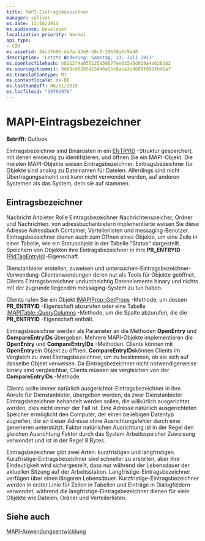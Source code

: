 ```yaml
---
title: MAPI-Eintragsbezeichner
manager: soliver
ms.date: 11/16/2014
ms.audience: Developer
localization_priority: Normal
api_type:
- COM
ms.assetid: 84c37696-da7a-42e0-b8c0-29658a6c9a48
description: 'Letzte �nderung: Samstag, 23. Juli 2011'
ms.openlocfilehash: b8212f4a055125858b77ee615a5d929a4a62bb82
ms.sourcegitcommit: 9d60cd82b5413446e5bc8ace2cd689f683fb41a7
ms.translationtype: MT
ms.contentlocale: de-DE
ms.lasthandoff: 06/11/2018
ms.locfileid: "19792976"
---
```

# <a name="mapi-entry-identifiers"></a>MAPI-Eintragsbezeichner

  
  
**Betrifft**: Outlook 
  
Eintragsbezeichner sind Binärdaten in ein [ENTRYID](entryid.md) -Struktur gespeichert, mit denen eindeutig zu identifizieren, und öffnen Sie ein MAPI-Objekt. Die meisten MAPI-Objekte weisen Eintragsbezeichner. Eintragsbezeichner für Objekte sind analog zu Dateinamen für Dateien. Allerdings sind nicht Übertragungseinehit und kann nicht verwendet werden, auf anderen Systemen als das System, dem sie auf stammen. 
  
## <a name="entry-identifiers"></a>Eintragsbezeichner

Nachricht Anbieter Rolle Eintragsbezeichner Nachrichtenspeicher, Ordner und Nachrichten. von adressbuchanbietern implementierte weisen Sie diese Adresse Adressbuch Container, Verteilerlisten und messaging-Benutzer. Eintragsbezeichner dienen auch zum Öffnen eines Objekts, um eine Zeile in einer Tabelle, wie ein Statusobjekt in der Tabelle "Status" dargestellt. Speichern von Objekten ihre Eintragsbezeichner in ihre **PR_ENTRYID** ([PidTagEntryId](pidtagentryid-canonical-property.md))-Eigenschaft. 
  
Dienstanbieter erstellen, zuweisen und untersuchen-Eintragsbezeichner-Verwendung-Clientanwendungen deren nur als Tools für Objekte geöffnet. Clients Eintragsbezeichner undurchsichtig Datenelemente binary und nichts mit der zugrunde liegenden messaging-System zu tun haben. 
  
Clients rufen Sie ein Objekt [IMAPIProp::GetProps](imapiprop-getprops.md) -Methode, um dessen **PR_ENTRYID** -Eigenschaft abzurufen oder eine Tabelle [IMAPITable::QueryColumns](imapitable-querycolumns.md) -Methode, um die Spalte abzurufen, die die **PR_ENTRYID** -Eigenschaft enthält. 
  
Eintragsbezeichner werden als Parameter an die Methoden **OpenEntry** und **CompareEntryIDs** übergeben. Mehrere MAPI-Objekte implementieren die **OpenEntry** und **CompareEntryIDs** -Methoden. Clients können mit **OpenEntry**ein Objekt zu öffnen. **CompareEntryIDs**können Clients im Vergleich zu zwei Eintragsbezeichner, um zu bestimmen, ob sie sich auf dasselbe Objekt verweisen. Da Eintragsbezeichner nicht notwendigerweise binary sind vergleichbar, Clients müssen sie vergleichen von der **CompareEntryIDs** -Methode. 
  
Clients sollte immer natürlich ausgerichtet-Eintragsbezeichner in ihre Anrufe für Dienstanbieter, übergeben werden, da zwar Dienstanbieter Eintragsbezeichner behandelt werden sollen, die willkürlich ausgerichtet werden, dies nicht immer der Fall ist. Eine Adresse natürlich ausgerichteten Speicher ermöglicht den Computer, der einen beliebigen Datentyp zugreifen, die an dieser Adresse ohne Ausrichtungsfehler durch eine generieren unterstützt. Faktor natürlichen Ausrichtung ist in der Regel den gleichen Ausrichtung Faktor durch das System Arbeitsspeicher Zuweisung verwendet und ist in der Regel 8 Bytes.
  
Eintragsbezeichner gibt zwei Arten: kurzfristigen und langfristigen. Kurzfristige-Eintragsbezeichner sind schneller zu erstellen, aber ihre Eindeutigkeit wird sichergestellt, dass nur während der Lebensdauer der aktuellen Sitzung auf der Arbeitsstation. Langfristige-Eintragsbezeichner verfügen über einen längeren Lebensdauer. Kurzfristige-Eintragsbezeichner werden in erster Linie für Zeilen in Tabellen und Einträge in Dialogfeldern verwendet, während die langfristige-Eintragsbezeichner dienen für viele Objekte wie Dateien, Ordner und Verteilerlisten.
  
## <a name="see-also"></a>Siehe auch



[MAPI-Anwendungsentwicklung](mapi-application-development.md)


